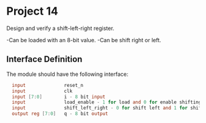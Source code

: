 # Project 14
Design and verify a shift-left-right register.

-Can be loaded with an 8-bit value.
-Can be shift right or left.

## Interface Definition
The module should have the following interface:

```verilog
  input              reset_n
  input              clk
  input [7:0]        i - 8 bit input
  input              load_enable - 1 for load and 0 for enable shifting
  input              shift_left_right - 0 for shift left and 1 for shift right
  output reg [7:0]   q - 8 bit output
```
